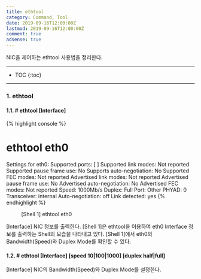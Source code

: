 ```yaml
---
title: ethtool
category: Command, Tool
date: 2019-09-16T12:00:00Z
lastmod: 2019-09-16T12:00:00Z
comment: true
adsense: true
---
```


NIC을 제어하는 ethtool 사용법을 정리한다.

***

* TOC
{:toc}

***

### 1. ethtool

#### 1.1. # ethtool [Interface]

{% highlight console %}
# ethtool eth0
Settings for eth0:
        Supported ports: [ ]
        Supported link modes:   Not reported
        Supported pause frame use: No
        Supports auto-negotiation: No
        Supported FEC modes: Not reported
        Advertised link modes:  Not reported
        Advertised pause frame use: No
        Advertised auto-negotiation: No
        Advertised FEC modes: Not reported
        Speed: 1000Mb/s
        Duplex: Full
        Port: Other
        PHYAD: 0
        Transceiver: internal
        Auto-negotiation: off
        Link detected: yes
{% endhighlight %}
<figure>
<figcaption class="caption">[Shell 1] ethtool eth0</figcaption>
</figure>

[Interface] NIC 정보를 출력한다. [Shell 1]은 ethtool을 이용하여 eth0 Interface 정보를 출력하는 Shell의 모습을 나타내고 있다. [Shell 1]에서 eth0의 Bandwidth(Speed)와 Duplex Mode를 확인할 수 있다.

#### 1.2. # ethtool [Interface] [speed 10|100|1000] [duplex half|full]

[Interface] NIC의 Bandwidth(Speed)와 Duplex Mode를 설정한다.
